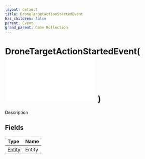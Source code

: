 ```yaml
---
layout: default
title: DroneTargetActionStartedEvent
has_children: false
parent: Event
grand_parent: Game Reflection
---
```

# DroneTargetActionStartedEvent( ![ EntityEventBase ](/game-reflection/events/entity_event_base.md) )
Description 

## Fields
| Type | Name |
|:-------------|:--------------|
| [Entity](/game-reflection/classes/entity.md) | Entity |
